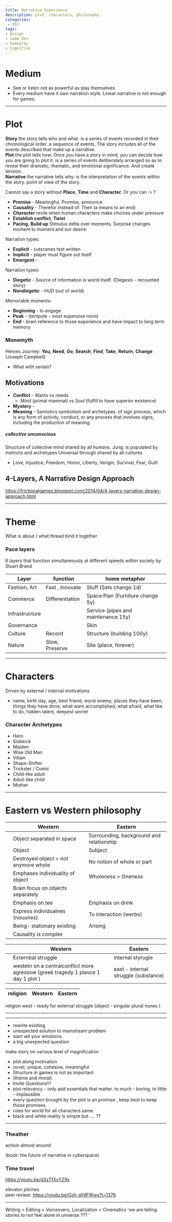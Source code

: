 ```yaml
---
title: Narrative Experience
description: plot, characters, philosophy.
categories:
 - PSY
tags:
- Design
- Game Dev
- Gameplay
- Cognition
---
```





# Medium
- See or listen not as powerful as play themselves
- Every medium have it own narration style. Linear narrative is not enough for games.  

---


#  Plot


**Story** the story tells who and what. is a series of events recorded in their chronological order. a sequence of events,  The story includes all of the events described that make up a narrative.  
**Plot** the plot tells how. Once you have a story in mind, you can decide how you are going to plot it. is a series of events deliberately arranged so as to reveal their dramatic, thematic, and emotional significance. And create tension.  
**Narrative** the narrative tells why.  is the interpretation of the events within the story. point of view of the story.

Cannot say a story without **Place**, **Time** and **Character**. Or you can :> ?
- **Premise** -  Meaningful, Promise, announce
- **Causality** -  Therefor instead of: Then  (a means to an end)
- **Character** revile when human characters make choices under pressure
-  **Establish conflict**, **Twist**
- **Pacing**, **Build up** Stimulus delta over moments. Surprise changes moment to moment and our desire.


Narration types:  
- **Explicit** - cutscenes text written
- **Implicit** - player must figure out itself
- **Emergent** -

Narration types:  
- **Diegetic** - Source of information is world itself. (Diegesis - recounted story)
- **Nondiegetic** - HUD (out of world)






Memorable moments:
- **Beginning** - to engage   
- **Peak** -  (tentpole - most expensive mom)  
- **End** - brain reference to those experience and have impact to long term memory    




### Monomyth
  Heroes Journey: **You**, **Need**, **Go**, **Search**, **Find**, **Take**, **Return**, **Change**  (Joseph Campbell)
  - What with serials?



##  Motivations

- **Conflict** - Wants vs needs
   - Mind (primal mammal) vs Soul (fulfill to have superior existence)
- **Mystery** -
- **Meaning** - Semiotics symbolism and archetypes. of sign process, which is any form of activity, conduct, or any process that involves signs, including the production of meaning.

#####  collective unconscious
Structure of collective mind shared by all humans. Jung: is populated by instincts and archetypes
Universal through shared by all cultures  
- Love, Injustice, Freedom, Honor, Liberty, Vengin, Survival, Fear, Guilt




## 4-Layers, A Narrative Design Approach
https://frictionalgames.blogspot.com/2014/04/4-layers-narrative-design-approach.html


---
# Theme
What is about / what thread bind it together





### Pace layers
6 layers that function simultaneously at different speeds within society by Stuart Brand   


|Layer | function | home metaphor |
| - | - | - |
Fashion, Art | Fast , Innovate | Stuff (Sets change 1d)
Commerce | Differentiation | Space Plan (Furniture change 5y)
Infrastructure | | Service (pipes and maintenance 15y)
Governance | | Skin
Culture | Record | Structure (building 100y)
Nature | Slow, Preserve | Site (place, forever)



---


# Characters
Driven by external / internal motivations

- name, birth day, age, best friend, worst enemy, places they have been, things they have done,  what want accomplished, what afraid, what like to do, hidden talent, deepest secret

### Character Archetypes
- Hero
- Sidekick
- Maiden
- Wise Old Man
- Villain
- Shape-Shifter
- Trickster / Comic
- Child-like adult
- Adult-like child
- Mother


---

# Eastern vs Western philosophy


||Western |Eastern |
|---|---|---|
||Object separated in space| Surrounding, background and relationship
| | Object | Subject |
||Destroyed object > not anymore whole | No notion of whole or part
||Emphases individuality of object| Wholeness > Oneness|
||Brain focus on objects separately |
||Emphasis on tee | Emphasis on drink
||Express individualnes (nouunes) | To interaction (werbs)
||Being- stationary existing | Arising |
||Causality is complex|



||Western|Eastern|
|---|---|---|
||Externbal struggle|internal styrugle
||westetn on a centralconflict more agressive (greek tragedy 1 plavce 1 day 1 plot )|east - internal struggle (substance)

|religion|Western|Eastern|
|---|---|---|

religion
west - ready for external struggle (object - singular plural nones )


---


---

  - rewrite existing
  - unexpected solution to mainstream problem
  - start wit your emotions.
  - a big unexpected question

make story on various level of magnification   

- plot along motivation  
- novel, unique, cohesive, meaningful  
- Structure in games is not as important  
- (theme and moral)
- Invite Questions!!!
- plot relevancy - only add essentials that matter. to much - boring, to little - implausible
- every question brought by the plot is an promise , keep best to keep those promises
- rules for world for all characters same
- black and white reality is simple but .... ??


---



### Theather
actioin almost around   

(book: the future of narrative in cyberspace)

### Time travel

https://youtu.be/d3zTfXvYZ9s


elevator pitches  
peer review:  https://youtu.be/Gsh-aYdFWws?t=1376

----
Writing > Editing > Voiceovers, Localization > Cinematics
'we are telling stories to not feel alone in universe ??? '
